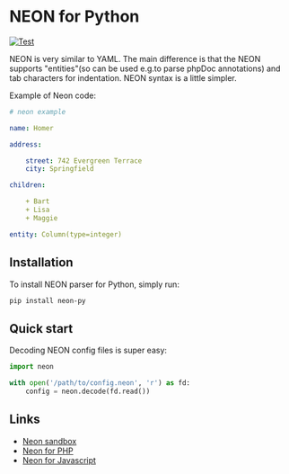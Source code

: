 NEON for Python
===============

[![Test](https://github.com/paveldedik/neon-py/actions/workflows/test.yml/badge.svg)](https://github.com/paveldedik/neon-py/actions/workflows/test.yml)

NEON is very similar to YAML. The main difference is that the NEON supports
"entities"(so can be used e.g.to parse phpDoc annotations) and tab characters
for indentation. NEON syntax is a little simpler.

Example of Neon code:

```yaml
# neon example

name: Homer

address:

    street: 742 Evergreen Terrace
    city: Springfield

children:

    + Bart
    + Lisa
    + Maggie

entity: Column(type=integer)
```

Installation
------------

To install NEON parser for Python, simply run:

```bash
pip install neon-py
```

Quick start
-----------

Decoding NEON config files is super easy:

```python
import neon

with open('/path/to/config.neon', 'r') as fd:
    config = neon.decode(fd.read())
```

Links
-----

* [Neon sandbox](http://ne-on.org)
* [Neon for PHP](https://github.com/nette/neon)
* [Neon for Javascript](https://github.com/matej21/neon-js)
